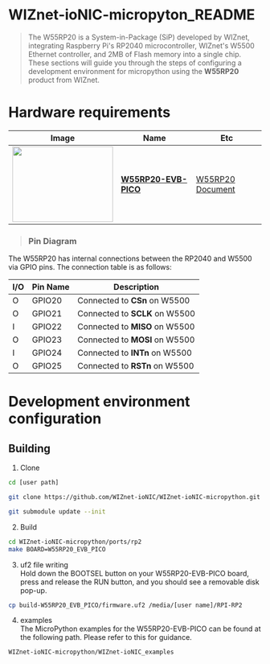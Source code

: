 
<a name="WIZnet-ioNIC-micropyton_README"></a>
WIZnet-ioNIC-micropyton_README
===========================


> The W55RP20 is a System-in-Package (SiP) developed by WIZnet, integrating Raspberry Pi's RP2040 microcontroller, WIZnet's W5500 Ethernet controller, and 2MB of Flash memory into a single chip. These sections will guide you through the steps of configuring a development environment for micropython using the **W55RP20** product from WIZnet.





<a name="hardware_requirements"></a>

# Hardware requirements

| Image                                                        | Name                                                      | Etc                                                          |
| ------------------------------------------------------------ | --------------------------------------------------------- | ------------------------------------------------------------ |
| <image src= "https://docs.wiznet.io/assets/images/w55rp20-evb-pico-docs-8e041fe8924bed1c8d567c1c8b87628d.png" width="200px" height="150px"> | [**W55RP20-EVB-PICO**](https://docs.wiznet.io/Product/ioNIC/W55RP20/w55rp20-evb-pico)           | [W55RP20 Document](https://docs.wiznet.io/Product/ioNIC/W55RP20/documents_md) |

> ### Pin Diagram

The W55RP20 has internal connections between the RP2040 and W5500 via GPIO pins. The connection table is as follows:

| I/O  | Pin Name | Description                                    |
| :--- | -------- | ---------------------------------------------- |
| O    | GPIO20   | Connected to **CSn** on W5500                  |
| O    | GPIO21   | Connected to **SCLK** on W5500                 |
| I    | GPIO22   | Connected to **MISO** on W5500                 |
| O    | GPIO23   | Connected to **MOSI** on W5500                 |
| I    | GPIO24   | Connected to **INTn** on W5500                 |
| O    | GPIO25   | Connected to **RSTn** on W5500                 |


<a name="development_environment_configuration"></a>

# Development environment configuration

<a name="Building"></a>
## Building

1. Clone  
```sh
cd [user path]

git clone https://github.com/WIZnet-ioNIC/WIZnet-ioNIC-micropython.git

git submodule update --init
```

2. Build
```sh
cd WIZnet-ioNIC-micropython/ports/rp2
make BOARD=W55RP20_EVB_PICO
```

3. uf2 file writing  
   Hold down the BOOTSEL button on your W55RP20-EVB-PICO board, press and release the RUN button, and you should see a removable disk pop-up.

```sh
cp build-W55RP20_EVB_PICO/firmware.uf2 /media/[user name]/RPI-RP2
```

4. examples  
   The MicroPython examples for the W55RP20-EVB-PICO can be found at the following path. Please refer to this for guidance.  
```sh
WIZnet-ioNIC-micropython/WIZnet-ioNIC_examples
```